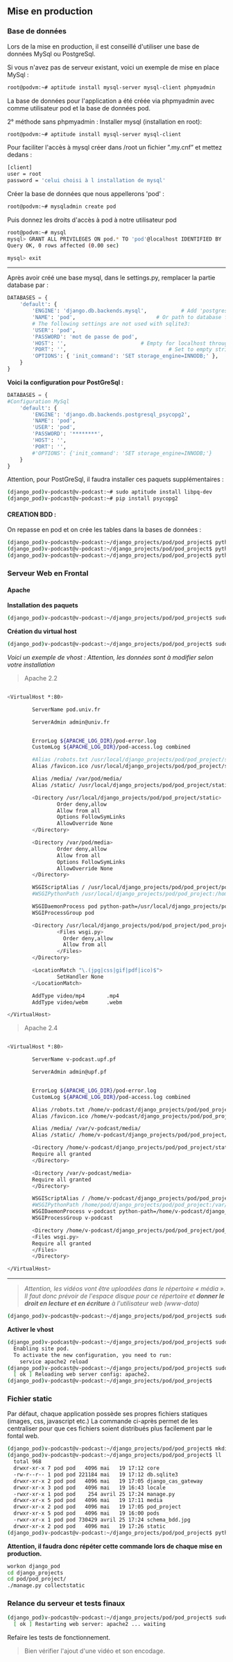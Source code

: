 ## Mise en production
### Base de données

Lors de la mise en production, il est conseillé d'utiliser une base de données MySql ou PostgreSql.

Si vous n'avez pas de serveur existant, voici un exemple de mise en place MySql :
```sh
root@podvm:~# aptitude install mysql-server mysql-client phpmyadmin
```
La base de données pour l'application a été créée via phpmyadmin avec comme utilisateur pod et la base de données pod.

2° méthode sans phpmyadmin :
Installer mysql (installation en root):
```sh
root@podvm:~# aptitude install mysql-server mysql-client
```
 Pour faciliter l'accès à mysql créer dans /root un fichier ”.my.cnf” et mettez dedans :
```sh
[client]
user = root
password = 'celui choisi à l installation de mysql'
```
Créer la base de données que nous appellerons 'pod' :
```sh
root@podvm:~# mysqladmin create pod
```
Puis donnez les droits d'accès à pod à notre utilisateur pod
```sh
root@podvm:~# mysql
mysql> GRANT ALL PRIVILEGES ON pod.* TO 'pod'@localhost IDENTIFIED BY 'mot de passe';
Query OK, 0 rows affected (0.00 sec)
```
```sh
mysql> exit
```
----
 Après avoir créé une base mysql, dans le settings.py, remplacer la partie database par :

```Python
DATABASES = {
    'default': {
        'ENGINE': 'django.db.backends.mysql',           # Add 'postgresql_psycopg2', 'mysql', 'sqlite3' or 'oracle'.
        'NAME': 'pod',                          # Or path to database file if using sqlite3.
        # The following settings are not used with sqlite3:
        'USER': 'pod',
        'PASSWORD': 'mot de passe de pod',
        'HOST': '',                        # Empty for localhost through domain sockets or '127.0.0.1' for localhost through TCP.
        'PORT': '',                                 # Set to empty string for default.
        'OPTIONS': { 'init_command': 'SET storage_engine=INNODB;' },        # On veut que la base utilise des tables au format InnoDB
    }
}
```
**Voici la configuration pour PostGreSql :**

```Python
DATABASES = {
#Configuration MySql
    'default': {
        'ENGINE': 'django.db.backends.postgresql_psycopg2',
        'NAME': 'pod',
        'USER': 'pod',
        'PASSWORD': '********',
        'HOST': '',
        'PORT': '',
        #'OPTIONS': {'init_command': 'SET storage_engine=INNODB;'}
    }
}
```

Attention, pour PostGreSql, il faudra installer ces paquets supplémentaires :

```sh
(django_pod)v-podcast@v-podcast:~# sudo aptitude install libpq-dev
(django_pod)v-podcast@v-podcast:~# pip install psycopg2
```

#### CREATION BDD :
On repasse en pod et on crée les tables dans la bases de données :
```sh
(django_pod)v-podcast@v-podcast:~/django_projects/pod/pod_project$ python manage.py migrate
(django_pod)v-podcast@v-podcast:~/django_projects/pod/pod_project$ python manage.py loaddata core/fixtures/initial_data.json
(django_pod)v-podcast@v-podcast:~/django_projects/pod/pod_project$ python manage.py createsuperuser --username root
```

### Serveur Web en Frontal
#### Apache

**Installation des paquets**
```sh
(django_pod)v-podcast@v-podcast:~/django_projects/pod/pod_project$ sudo aptitude install apache2 apache2.2-common apache2-mpm-prefork apache2-utils libexpat1 libapache2-mod-wsgi
```

**Création du virtual host**
```sh
(django_pod)v-podcast@v-podcast:~/django_projects/pod/pod_project$ sudo vim /etc/apache2/sites-available/pod.conf
```

_Voici un exemple de vhost :_
_Attention, les données sont à modifier selon votre installation_

> Apache 2.2

```sh

<VirtualHost *:80>

        ServerName pod.univ.fr

        ServerAdmin admin@univ.fr


        ErrorLog ${APACHE_LOG_DIR}/pod-error.log
        CustomLog ${APACHE_LOG_DIR}/pod-access.log combined

        #Alias /robots.txt /usr/local/django_projects/pod/pod_project/static/robots.txt
        Alias /favicon.ico /usr/local/django_projects/pod/pod_project/static/LILLE1/images/favicon.ico

        Alias /media/ /var/pod/media/
        Alias /static/ /usr/local/django_projects/pod/pod_project/static/

        <Directory /usr/local/django_projects/pod/pod_project/static>
                Order deny,allow
                Allow from all
                Options FollowSymLinks
                AllowOverride None
        </Directory>

        <Directory /var/pod/media>
                Order deny,allow
                Allow from all
                Options FollowSymLinks
                AllowOverride None
        </Directory>

        WSGIScriptAlias / /usr/local/django_projects/pod/pod_project/pod_project/wsgi.py
        #WSGIPythonPath /usr/local/django_projects/pod/pod_project:/home/pod/.virtualenvs/django_pod/lib/python2.7/site-packages

        WSGIDaemonProcess pod python-path=/usr/local/django_projects/pod/pod_project:/home/pod/.virtualenvs/django_pod/lib/python2.7/site-packages
        WSGIProcessGroup pod

        <Directory /usr/local/django_projects/pod/pod_project/pod_project>
                <Files wsgi.py>
                  Order deny,allow
                  Allow from all
                </Files>
        </Directory>

        <LocationMatch "\.(jpg|css|gif|pdf|ico)$">
                SetHandler None
        </LocationMatch>

        AddType video/mp4       .mp4
        AddType video/webm      .webm

</VirtualHost>

```

> Apache 2.4

```sh

<VirtualHost *:80>

        ServerName v-podcast.upf.pf

        ServerAdmin admin@upf.pf


        ErrorLog ${APACHE_LOG_DIR}/pod-error.log
        CustomLog ${APACHE_LOG_DIR}/pod-access.log combined

        Alias /robots.txt /home/v-podcast/django_projects/pod/pod_project/static/robots.txt
        Alias /favicon.ico /home/v-podcast/django_projects/pod/pod_project/static/favicon.ico

        Alias /media/ /var/v-podcast/media/
        Alias /static/ /home/v-podcast/django_projects/pod/pod_project/static/

        <Directory /home/v-podcast/django_projects/pod/pod_project/static>
        Require all granted
        </Directory>

        <Directory /var/v-podcast/media>
        Require all granted
        </Directory>

        WSGIScriptAlias / /home/v-podcast/django_projects/pod/pod_project/pod_project/wsgi.py
        #WSGIPythonPath /home/pod/django_projects/pod/pod_project:/var/www/.virtualenvs/django_pod/lib/python2.7/site-packages
        WSGIDaemonProcess v-podcast python-path=/home/v-podcast/django_projects/pod/pod_project:/home/pod/.virtualenvs/django_pod/lib/python2.7/site-packages
        WSGIProcessGroup v-podcast

        <Directory /home/v-podcast/django_projects/pod/pod_project/pod_project>
        <Files wsgi.py>
        Require all granted
        </Files>
        </Directory>

</VirtualHost>

```


***
> _Attention, les vidéos vont être uploadées dans le répertoire « média ». Il faut donc prévoir de l'espace disque pour ce répertoire et **donner le droit en lecture et en écriture** à l'utilisateur web (www-data)_
```sh
(django_pod)v-podcast@v-podcast:~/django_projects/pod/pod_project$ sudo chown -R www-data:www-data media/
```

**Activer le vhost**
```sh
(django_pod)v-podcast@v-podcast:~/django_projects/pod/pod_project$ sudo a2ensite pod.conf
  Enabling site pod.
  To activate the new configuration, you need to run:
    service apache2 reload
(django_pod)v-podcast@v-podcast:~/django_projects/pod/pod_project$ sudo service apache2 reload
  [ ok ] Reloading web server config: apache2.
(django_pod)v-podcast@v-podcast:~/django_projects/pod/pod_project$
```

### Fichier static

Par défaut, chaque application possède ses propres fichiers statiques (images, css, javascript etc.)
La commande ci-après permet de les centraliser pour que ces fichiers soient distribués plus facilement par le fontal web.

```sh
(django_pod)v-podcast@v-podcast:~/django_projects/pod/pod_project$ mkdir static
(django_pod)v-podcast@v-podcast:~/django_projects/pod/pod_project$ ll
  total 968
  drwxr-xr-x 7 pod pod   4096 mai   19 17:12 core
  -rw-r--r-- 1 pod pod 221184 mai   19 17:12 db.sqlite3
  drwxr-xr-x 2 pod pod   4096 mai   19 17:05 django_cas_gateway
  drwxr-xr-x 3 pod pod   4096 mai   19 16:43 locale
  -rwxr-xr-x 1 pod pod    254 avril 25 17:24 manage.py
  drwxr-xr-x 5 pod pod   4096 mai   19 17:11 media
  drwxr-xr-x 2 pod pod   4096 mai   19 17:05 pod_project
  drwxr-xr-x 5 pod pod   4096 mai   19 16:00 pods
  -rwxr-xr-x 1 pod pod 730429 avril 25 17:24 schema_bdd.jpg
  drwxr-xr-x 2 pod pod   4096 mai   19 17:26 static
(django_pod)v-podcast@v-podcast:~/django_projects/pod/pod_project$ python manage.py collectstatic
```

**Attention, il faudra donc répéter cette commande lors de chaque mise en production.**
```sh
workon django_pod
cd django_projects
cd pod/pod_project/
./manage.py collectstatic
```

### Relance du serveur et tests finaux

```sh
(django_pod)v-podcast@v-podcast:~/django_projects/pod/pod_project$ sudo service apache2 restart
  [ ok ] Restarting web server: apache2 ... waiting
```

Refaire les tests de fonctionnement.
> Bien vérifier l'ajout d'une vidéo et son encodage.

